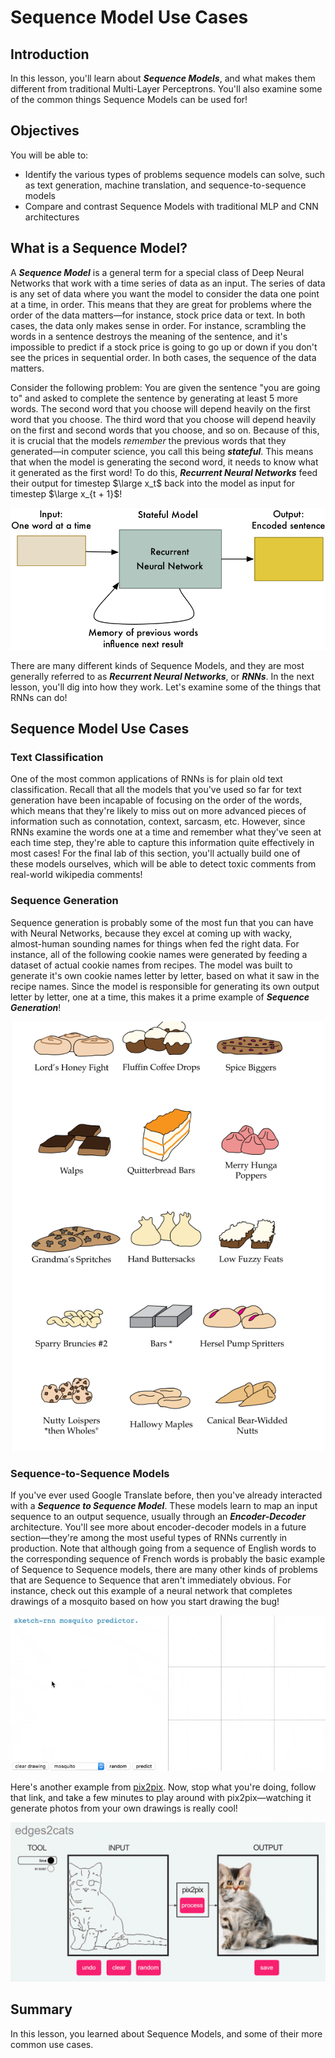 
# Sequence Model Use Cases

## Introduction

In this lesson, you'll learn about **_Sequence Models_**, and what makes them different from traditional Multi-Layer Perceptrons. You'll also examine some of the common things Sequence Models can be used for!

## Objectives

You will be able to:

* Identify the various types of problems sequence models can solve, such as text generation, machine translation, and sequence-to-sequence models
* Compare and contrast Sequence Models with traditional MLP and CNN architectures

## What is a Sequence Model?

A **_Sequence Model_** is a general term for a special class of Deep Neural Networks that work with a time series of data as an input. The series of data is any set of data where you want the model to consider the data one point at a time, in order. This means that they are great for problems where the order of the data matters&mdash;for instance, stock price data or text. In both cases, the data only makes sense in order.  For instance, scrambling the words in a sentence destroys the meaning of the sentence, and it's impossible to predict if a stock price is going to go up or down if you don't see the prices in sequential order. In both cases, the sequence of the data matters. 

Consider the following problem: You are given the sentence "you are going to" and asked to complete the sentence by generating at least 5 more words.  The second word that you choose will depend heavily on the first word that you choose. The third word that you choose will depend heavily on the first and second words that you choose, and so on. Because of this, it is crucial that the models _remember_ the previous words that they generated&mdash;in computer science, you call this being **_stateful_**. This means that when the model is generating the second word, it needs to know what it generated as the first word! To do this, **_Recurrent Neural Networks_** feed their output for timestep $\large x_t$ back into the model as input for timestep $\large x_{t + 1}$!

<img src='images/rnn.gif'>

There are many different kinds of Sequence Models, and they are most generally referred to as **_Recurrent Neural Networks_**, or **_RNNs_**. In the next lesson, you'll dig into how they work. Let's examine some of the things that RNNs can do!

## Sequence Model Use Cases


### Text Classification

One of the most common applications of RNNs is for plain old text classification. Recall that all the models that you've used so far for text generation have been incapable of focusing on the order of the words, which means that they're likely to miss out on more advanced pieces of information such as connotation, context, sarcasm, etc. However, since RNNs examine the words one at a time and remember what they've seen at each time step, they're able to capture this information quite effectively in most cases! For the final lab of this section, you'll actually build one of these models ourselves, which will be able to detect toxic comments from real-world wikipedia comments!

### Sequence Generation

Sequence generation is probably some of the most fun that you can have with Neural Networks, because they excel at coming up with wacky, almost-human sounding names for things when fed the right data. For instance, all of the following cookie names were generated by feeding a dataset of actual cookie names from recipes. The model was built to generate it's own cookie names letter by letter, based on what it saw in the recipe names. Since the model is responsible for generating its own output letter by letter, one at a time, this makes it a prime example of **_Sequence Generation_**!  

<img src='images/rnn_cookie_names.png'>


### Sequence-to-Sequence Models

If you've ever used Google Translate before, then you've already interacted with a **_Sequence to Sequence Model_**. These models learn to map an input sequence to an output sequence, usually through an **_Encoder-Decoder_** architecture. You'll see more about encoder-decoder models in a future section&mdash;they're among the most useful types of RNNs currently in production. Note that although going from a sequence of English words to the corresponding sequence of French words is probably the basic example of Sequence to Sequence models, there are many other kinds of problems that are Sequence to Sequence that aren't immediately obvious. For instance, check out this example of a neural network that completes drawings of a mosquito based on how you start drawing the bug!

<img src='images/multi_sketch_mosquito.gif'>

Here's another example from [pix2pix](https://phillipi.github.io/pix2pix/). Now, stop what you're doing, follow that link, and take a few minutes to play around with pix2pix&mdash;watching it generate photos from your own drawings is really cool!

<img src='images/pix2pix.gif'>

## Summary

In this lesson, you learned about Sequence Models, and some of their more common use cases. 

